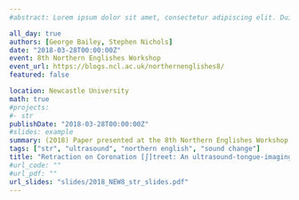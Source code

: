 ```yaml
---
#abstract: Lorem ipsum dolor sit amet, consectetur adipiscing elit. Duis posuere tellusac convallis placerat. Proin tincidunt magna sed ex sollicitudin condimentum. Sed ac faucibus dolor, scelerisque sollicitudin nisi. Cras purus urna, suscipit quis sapien eu, pulvinar tempor diam.

all_day: true
authors: [George Bailey, Stephen Nichols]
date: "2018-03-28T00:00:00Z"
event: 8th Northern Englishes Workshop
event_url: https://blogs.ncl.ac.uk/northernenglishes8/
featured: false

location: Newcastle University
math: true
#projects:
#- str
publishDate: "2018-03-28T00:00:00Z"
#slides: example
summary: (2018) Paper presented at the 8th Northern Englishes Workshop
tags: ["str", "ultrasound", "northern english", "sound change"]
title: "Retraction on Coronation [ʃ]treet: An ultrasound-tongue-imaging study of s-retraction in Manchester English"
#url_code: ""
#url_pdf: ""
url_slides: "slides/2018_NEW8_str_slides.pdf"
---
```

